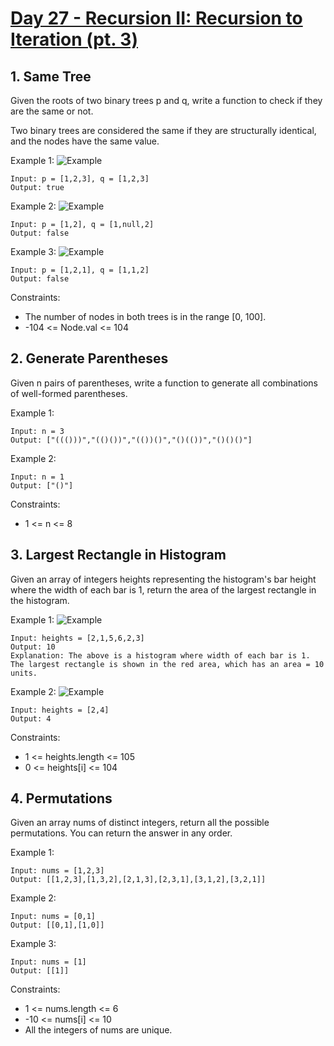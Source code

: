 #  [Day 27 - Recursion II: Recursion to Iteration (pt. 3)](https://leetcode.com/explore/learn/card/recursion-ii/503/recursion-to-iteration/2693/)

## 1. Same Tree

Given the roots of two binary trees p and q, write a function to check if they are the same or not.

Two binary trees are considered the same if they are structurally identical, and the nodes have the same value.

Example 1:
![Example](https://assets.leetcode.com/uploads/2020/12/20/ex1.jpg)

```
Input: p = [1,2,3], q = [1,2,3]
Output: true
```

Example 2:
![Example](https://assets.leetcode.com/uploads/2020/12/20/ex2.jpg)

```
Input: p = [1,2], q = [1,null,2]
Output: false
```

Example 3:
![Example](https://assets.leetcode.com/uploads/2020/12/20/ex3.jpg)

```
Input: p = [1,2,1], q = [1,1,2]
Output: false
```
Constraints:

* The number of nodes in both trees is in the range [0, 100].
* -104 <= Node.val <= 104

## 2. Generate Parentheses

Given n pairs of parentheses, write a function to generate all combinations of well-formed parentheses.

Example 1:
```
Input: n = 3
Output: ["((()))","(()())","(())()","()(())","()()()"]
```

Example 2:
```
Input: n = 1
Output: ["()"]
```

Constraints:
* 1 <= n <= 8

## 3. Largest Rectangle in Histogram

Given an array of integers heights representing the histogram's bar height where the width of each bar is 1, return the area of the largest rectangle in the histogram.

Example 1:
![Example](https://assets.leetcode.com/uploads/2021/01/04/histogram.jpg)

```
Input: heights = [2,1,5,6,2,3]
Output: 10
Explanation: The above is a histogram where width of each bar is 1.
The largest rectangle is shown in the red area, which has an area = 10 units.
```

Example 2:
![Example](https://assets.leetcode.com/uploads/2021/01/04/histogram-1.jpg)

```
Input: heights = [2,4]
Output: 4
```

Constraints:

* 1 <= heights.length <= 105
* 0 <= heights[i] <= 104

## 4. Permutations
Given an array nums of distinct integers, return all the possible permutations. You can return the answer in any order.

Example 1:
```
Input: nums = [1,2,3]
Output: [[1,2,3],[1,3,2],[2,1,3],[2,3,1],[3,1,2],[3,2,1]]
```

Example 2:
```
Input: nums = [0,1]
Output: [[0,1],[1,0]]
```

Example 3:
```
Input: nums = [1]
Output: [[1]]
``` 
Constraints:
* 1 <= nums.length <= 6
* -10 <= nums[i] <= 10
* All the integers of nums are unique.

